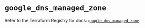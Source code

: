 # `google_dns_managed_zone`

Refer to the Terraform Registry for docs: [`google_dns_managed_zone`](https://registry.terraform.io/providers/hashicorp/google/6.33.0/docs/resources/dns_managed_zone).
